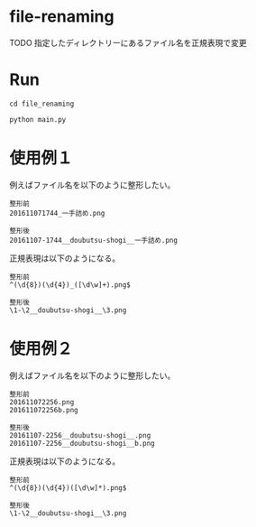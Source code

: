# file-renaming

TODO 指定したディレクトリーにあるファイル名を正規表現で変更  

# Run

```shell
cd file_renaming

python main.py
```

# 使用例１

例えばファイル名を以下のように整形したい。  

```plaintext
整形前
201611071744_一手詰め.png

整形後
20161107-1744__doubutsu-shogi__一手詰め.png
```

正規表現は以下のようになる。  

```
整形前
^(\d{8})(\d{4})_([\d\w]+).png$

整形後
\1-\2__doubutsu-shogi__\3.png
```

# 使用例２

例えばファイル名を以下のように整形したい。  

```plaintext
整形前
201611072256.png
201611072256b.png

整形後
20161107-2256__doubutsu-shogi__.png
20161107-2256__doubutsu-shogi__b.png
```

正規表現は以下のようになる。  

```
整形前
^(\d{8})(\d{4})([\d\w]*).png$

整形後
\1-\2__doubutsu-shogi__\3.png
```
